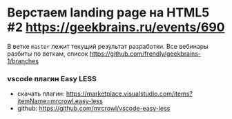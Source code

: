 # Верстаем landing page на HTML5 #2 https://geekbrains.ru/events/690

В ветке `master` лежит текущий результат разработки.
Все вебинары разбиты по веткам, список https://github.com/frendly/geekbrains-1/branches

### vscode плагин Easy LESS
* скачать плагин: https://marketplace.visualstudio.com/items?itemName=mrcrowl.easy-less
* github: https://github.com/mrcrowl/vscode-easy-less